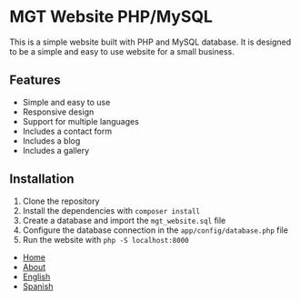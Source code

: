 # MGT Website PHP/MySQL

This is a simple website built with PHP and MySQL database. It is designed to be a simple and easy to use website for a small business.

## Features

* Simple and easy to use
* Responsive design
* Support for multiple languages
* Includes a contact form
* Includes a blog
* Includes a gallery

## Installation

1. Clone the repository
2. Install the dependencies with `composer install`
3. Create a database and import the `mgt_website.sql` file
4. Configure the database connection in the `app/config/database.php` file
5. Run the website with `php -S localhost:8000`


<nav>
    <ul>
        <li><a href="{{ route('') }}">Home</a></li>
        <li><a href="{{ route('about') }}">About</a></li>
        <li><a href="{{ switchTo('en') }}">English</a></li>
        <li><a href="{{ switchTo('es') }}">Spanish</a></li>
    </ul>
</nav>